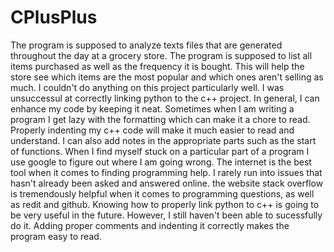 # CPlusPlus
The program is supposed to analyze texts files that are generated throughout the day at a grocery store. The program is supposed to list all items purchased as well as the frequency it is bought. This will help the store see which items are the most popular and which ones aren't selling as much.
I couldn't do anything on this project particularly well. I was unsuccessul at correctly linking python to the c++ project.
In general, I can enhance my code by keeping it neat. Sometimes when I am writing a program I get lazy with the formatting which can make it a chore to read. Properly indenting my c++ code will make it much easier to read and understand. I can also add notes in the appropriate parts such as the start of functions.
When I find myself stuck on a particular part of a program I use google to figure out where I am going wrong. The internet is the best tool when it comes to finding programming help. I rarely run into issues that hasn't already been asked and answered online. the website stack overflow is tremendously helpful when it comes to programming questions, as well as redit and github.
Knowing how to properly link python to c++ is going to be very useful in the future. However, I still haven't been able to sucessfully do it. 
Adding proper comments and indenting it correctly makes the program easy to read. 
